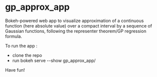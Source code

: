 # gp_approx_app

Bokeh-powered web app to visualize approximation of a continuous function (here absolute value) over a compact interval by a sequence of Gaussian functions, following the representer theorem/GP regression formula.

To run the app :
* clone the repo
* run bokeh serve --show gp_approx_app/

Have fun!
